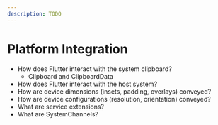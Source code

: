 ```yaml
---
description: TODO
---
```


# Platform Integration

* How does Flutter interact with the system clipboard?
  * Clipboard and ClipboardData
* How does Flutter interact with the host system?
* How are device dimensions \(insets, padding, overlays\) conveyed?
* How are device configurations \(resolution, orientation\) conveyed?
* What are service extensions?
* What are SystemChannels?

